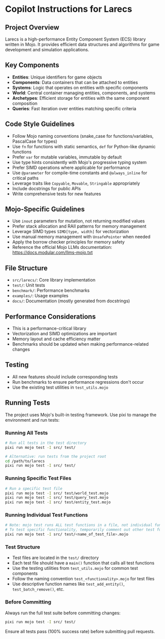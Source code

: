 # Copilot Instructions for Larecs

## Project Overview
Larecs is a high-performance Entity Component System (ECS) library written in Mojo. It provides efficient data structures and algorithms for game development and simulation applications.

## Key Components
- **Entities**: Unique identifiers for game objects
- **Components**: Data containers that can be attached to entities
- **Systems**: Logic that operates on entities with specific components
- **World**: Central container managing entities, components, and systems
- **Archetypes**: Efficient storage for entities with the same component composition
- **Queries**: Fast iteration over entities matching specific criteria

## Code Style Guidelines
- Follow Mojo naming conventions (snake_case for functions/variables, PascalCase for types)
- Use `fn` for functions with static semantics, `def` for Python-like dynamic functions
- Prefer `var` for mutable variables, immutable by default
- Use type hints consistently with Mojo's progressive typing system
- Prefer SIMD operations where applicable for performance
- Use `@parameter` for compile-time constants and `@always_inline` for critical paths
- Leverage traits like `Copyable`, `Movable`, `Stringable` appropriately
- Include docstrings for public APIs
- Write comprehensive tests for new features

## Mojo-Specific Guidelines
- Use `inout` parameters for mutation, not returning modified values
- Prefer stack allocation and RAII patterns for memory management
- Leverage SIMD types `SIMD[type, width]` for vectorization
- Use manual memory management with `UnsafePointer` when needed
- Apply the borrow checker principles for memory safety
- Reference the official Mojo LLMs documentation: https://docs.modular.com/llms-mojo.txt

## File Structure
- `src/larecs/`: Core library implementation
- `test/`: Unit tests
- `benchmark/`: Performance benchmarks
- `examples/`: Usage examples
- `docs/`: Documentation (mostly generated from docstrings)

## Performance Considerations
- This is a performance-critical library
- Vectorization and SIMD optimizations are important
- Memory layout and cache efficiency matter
- Benchmarks should be updated when making performance-related changes

## Testing
- All new features should include corresponding tests
- Run benchmarks to ensure performance regressions don't occur
- Use the existing test utilities in `test_utils.mojo`

## Running Tests
The project uses Mojo's built-in testing framework. Use pixi to manage the environment and run tests:

### Running All Tests
```bash
# Run all tests in the test directory
pixi run mojo test -I src/ test/

# Alternative: run tests from the project root
cd /path/to/larecs
pixi run mojo test -I src/ test/
```

### Running Specific Test Files
```bash
# Run a specific test file
pixi run mojo test -I src/ test/world_test.mojo
pixi run mojo test -I src/ test/query_test.mojo
pixi run mojo test -I src/ test/entity_test.mojo
```

### Running Individual Test Functions
```bash
# Note: mojo test runs ALL test functions in a file, not individual functions
# To test specific functionality, temporarily comment out other test functions or create a separate test file with only the tested function.
pixi run mojo test -I src/ test/<name_of_test_file>.mojo
```

### Test Structure
- Test files are located in the `test/` directory
- Each test file should have a `main()` function that calls all test functions
- Use the testing utilities from `test_utils.mojo` for common test components
- Follow the naming convention `test_<functionality>.mojo` for test files
- Use descriptive function names like `test_add_entity()`, `test_batch_remove()`, etc.

### Before Committing
Always run the full test suite before committing changes:
```bash
pixi run mojo test -I src/ test/
```
Ensure all tests pass (100% success rate) before submitting pull requests.

